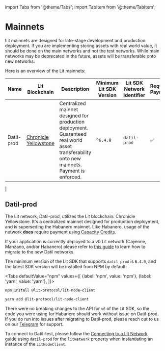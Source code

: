 import Tabs from '@theme/Tabs';
import TabItem from '@theme/TabItem';

# Mainnets

Lit mainnets are designed for late-stage development and production deployment. If you are implementing storing assets with real world value, it should be done on the main networks and not the test networks. While main networks may be deprecated in the future, assets will be transferable onto new networks.


Here is an overview of the Lit mainnets:

| Name       | Lit Blockchain                                                   | Description                                                                                                                                                                         | Minimum Lit SDK Version | Lit SDK Network Identifier | Requires Payment |
|------------|------------------------------------------------------------------|-------------------------------------------------------------------------------------------------------------------------------------------------------------------------------------|-------------------------|----------------------------|------------------|
| Datil-prod | [Chronicle Yellowstone](./lit-blockchains/chronicle-yellowstone) | Centralized mainnet designed for production deployment. Guaranteed real world asset transferability onto new mainnets. Payment is enforced.                                                                        | `^6.4.0`                | `datil-prod`               | ✅                |
|
## Datil-prod

The Lit network, Datil-prod, utilizes the Lit blockchain: Chronicle Yellowstone. It's a centralized mainnet designed for production deployment, and is superseding the Habanero mainnet. Like Habanero, usage of the network **does** require payment using [Capacity Credits](../sdk/capacity-credits).

If your application is currently deployed to a v0 Lit network (Cayenne, Manzano, and/or Habanero) please refer to [this guide](migrating-to-datil) to learn how to migrate to the new Datil networks.

The minimum version of the Lit SDK that supports `datil-prod` is `6.4.0`, and the latest SDK version will be installed from NPM by default:

<Tabs
defaultValue="npm"
values={[
{label: 'npm', value: 'npm'},
{label: 'yarn', value: 'yarn'},
]}>
<TabItem value="npm">

```bash
npm install @lit-protocol/lit-node-client
```

</TabItem>

<TabItem value="yarn">

```bash
yarn add @lit-protocol/lit-node-client
```

</TabItem>
</Tabs>

There were no breaking changes to the API for `v6` of the Lit SDK, so the code you were using for Habanero should work without issue on Datil-prod. If you do run into issues after migrating to Datil-prod, please reach out to us on our [Telegram](https://t.me/+aa73FAF9Vp82ZjJh) for support.

To connect to Datil-test, please follow the [Connecting to a Lit Network](./connecting) guide using `datil-prod` for the `litNetwork` property when instantiating an instance of the `LitNodeClient`.
